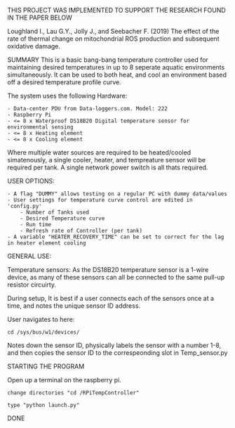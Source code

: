 THIS PROJECT WAS IMPLEMENTED TO SUPPORT THE RESEARCH FOUND IN THE PAPER BELOW


Loughland I., Lau G.Y., Jolly J., and Seebacher F. (2019) The effect of the rate of thermal change on mitochondrial ROS production and subsequent oxidative damage.


SUMMARY
This is a basic bang-bang temperature controller used for maintaining desired temperatures in up to 8 seperate aquatic environments simultaneously.
It can be used to both heat, and cool an environment based off a desired temperature profile curve.

The system uses the following Hardware:

	- Data-center PDU from Data-loggers.com. Model: 222
	- Raspberry Pi
	- <= 8 x Waterproof DS18B20 Digital temperature sensor for environmental sensing
	- <= 8 x Heating element
	- <= 8 x Cooling element

Where multiple water sources are required to be heated/cooled simatenously, a single cooler, heater, and tempreature sensor will be required per tank. A single network power switch is all thats required.

USER OPTIONS:

	- A flag "DUMMY" allows testing on a regular PC with dummy data/values 
	- User settings for temperature curve control are edited in 'config.py'
		- Number of Tanks used
		- Desired Temperature curve
		- Run time
		- Refresh rate of Controller (per tank)
	- A variable "HEATER_RECOVERY_TIME" can be set to correct for the lag in heater element cooling

GENERAL USE:

Temperature sensors:
As the DS18B20 temperature sensor is a 1-wire device, as many of these sensors can all be connected to the same pull-up resistor circuirty.

During setup, It is best if a user connects each of the sensors once at a time, and notes the unique sensor ID address.

User navigates to here:

	cd /sys/bus/w1/devices/

Notes down the sensor ID, physically labels the sensor with a number 1-8, and then copies the sensor ID to the correspeonding slot in Temp_sensor.py


STARTING THE PROGRAM

Open up a terminal on the raspberry pi.

	change directories "cd /RPiTempController"

	type "python launch.py"
	
DONE
